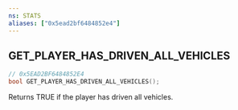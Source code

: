 ```yaml
---
ns: STATS
aliases: ["0x5ead2bf6484852e4"]
---
```

## GET_PLAYER_HAS_DRIVEN_ALL_VEHICLES

```c
// 0x5EAD2BF6484852E4
bool GET_PLAYER_HAS_DRIVEN_ALL_VEHICLES();
```

Returns TRUE if the player has driven all vehicles.

